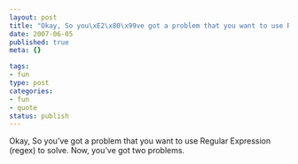 ```yaml
--- 
layout: post
title: "Okay, So you\xE2\x80\x99ve got a problem that you want to use Regular Expression (regex) to solve. Now, you\xE2\x80\x99ve got two problems."
date: 2007-06-05
published: true
meta: {}

tags: 
- fun
type: post
categories: 
- fun
- quote
status: publish
---
```

Okay, So you&#8217;ve got a problem that you want to use Regular Expression (regex) to solve. Now, you&#8217;ve got two problems.<br />
